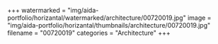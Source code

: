 +++
watermarked = "img/aida-portfolio/horizantal/watermarked/architecture/00720019.jpg"
image = "img/aida-portfolio/horizantal/thumbnails/architecture/00720019.jpg"
filename = "00720019"
categories = "Architecture"
+++
